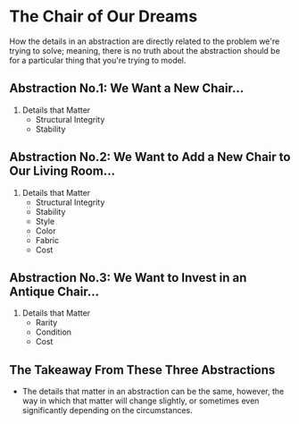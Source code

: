 # The Chair of Our Dreams
How the details in an abstraction are directly related to the problem we're trying to solve; meaning, there is no truth about the abstraction should be for a particular thing that you're trying to model.

## Abstraction No.1: We Want a New Chair...
1. Details that Matter
    - Structural Integrity
    - Stability

## Abstraction No.2: We Want to Add a New Chair to Our Living Room...
1. Details that Matter
    - Structural Integrity
    - Stability
    - Style
    - Color 
    - Fabric
    - Cost

## Abstraction No.3: We Want to Invest in an Antique Chair...
1. Details that Matter
    - Rarity
    - Condition
    - Cost

## The Takeaway From These Three Abstractions
- The details that matter in an abstraction can be the same, however, the way in which that matter will change slightly, or sometimes even significantly depending on the circumstances.